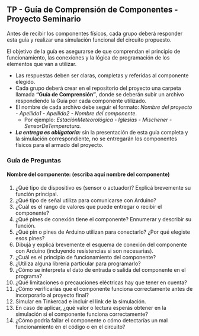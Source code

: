 ## **TP \- Guía de Comprensión de Componentes \- Proyecto Seminario**

Antes de recibir los componentes físicos, cada grupo deberá responder esta guía y realizar una simulación funcional del circuito propuesto.

El objetivo de la guía es asegurarse de que comprendan el principio de funcionamiento, las conexiones y la lógica de programación de los elementos que van a utilizar.

* Las respuestas deben ser claras, completas y referidas al componente elegido.  
* Cada grupo deberá crear en el repositorio del proyecto una carpeta llamada **“Guía de Comprensión”**, donde se deberán subir un archivo respondiendo la Guía por cada componente utilizado.  
* El nombre de cada archivo debe seguir el formato: *Nombre del proyecto \- Apellido1 \- Apellido2 \- Nombre del componente*.  
  * Por ejemplo: *EstaciónMeteorológica \- Iglesias \- Mischener \- SensorDeTemperatura.*  
* ***La entrega es obligatoria:*** sin la presentación de esta guía completa y la simulación correspondiente, no se entregarán los componentes físicos para el armado del proyecto.

### **Guía de Preguntas**

#### **Nombre del componente: (escriba aquí nombre del componente)**

1. ¿Qué tipo de dispositivo es (sensor o actuador)? Explicá brevemente su función principal.  
2. ¿Qué tipo de señal utiliza para comunicarse con Arduino?  
3. ¿Cuál es el rango de valores que puede entregar o recibir el componente?  
4. ¿Qué pines de conexión tiene el componente? Ennumerar y describir su función.  
5. ¿Qué pin o pines de Arduino utilizan para conectarlo? ¿Por qué elegiste esos pines?  
6. Dibujá y explicá brevemente el esquema de conexión del componente con Arduino (incluyendo resistencias si son necesarias).  
7. ¿Cuál es el principio de funcionamiento del componente?  
8. ¿Utiliza alguna librería particular para programarlo?  
9. ¿Cómo se interpreta el dato de entrada o salida del componente en el programa?  
10. ¿Qué limitaciones o precauciones eléctricas hay que tener en cuenta?  
11. ¿Cómo verificarías que el componente funciona correctamente antes de incorporarlo al proyecto final?  
12. Simular en Tinkercad e incluir el link de la simulación.   
13. En caso de aplicar, ¿qué valor o lectura esperás obtener en la simulación si el componente funciona correctamente?  
14. ¿Cómo podría fallar el componente o cómo detectarías un mal funcionamiento en el código o en el circuito?

